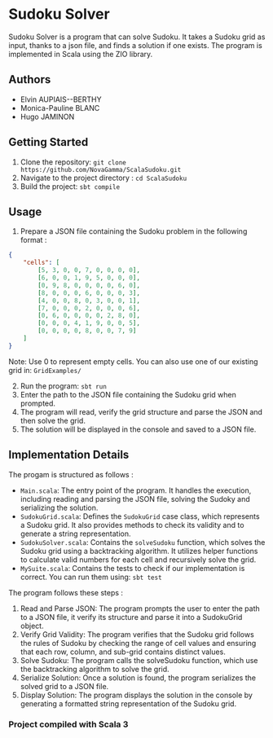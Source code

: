 # Sudoku Solver 

Sudoku Solver is a program that can solve Sudoku. It takes a Sudoku grid as input, thanks to a json file, and finds a solution if one exists. The program is implemented in Scala using the ZIO library.

## Authors
- Elvin AUPIAIS--BERTHY
- Monica-Pauline BLANC
- Hugo JAMINON

## Getting Started

1. Clone the repository: `git clone https://github.com/NovaGamma/ScalaSudoku.git`
2. Navigate to the project directory : `cd ScalaSudoku`
3. Build the project: `sbt compile`

## Usage

1. Prepare a JSON file containing the Sudoku problem in the following format :

```json
{
    "cells": [
        [5, 3, 0, 0, 7, 0, 0, 0, 0],
        [6, 0, 0, 1, 9, 5, 0, 0, 0],
        [0, 9, 8, 0, 0, 0, 0, 6, 0],
        [8, 0, 0, 0, 6, 0, 0, 0, 3],
        [4, 0, 0, 8, 0, 3, 0, 0, 1],
        [7, 0, 0, 0, 2, 0, 0, 0, 6],
        [0, 6, 0, 0, 0, 0, 2, 8, 0],
        [0, 0, 0, 4, 1, 9, 0, 0, 5],
        [0, 0, 0, 0, 8, 0, 0, 7, 9]
    ]
}
```
Note: Use 0 to represent empty cells.
You can also use one of our existing grid in: `GridExamples/`

2. Run the program: `sbt run`
3. Enter the path to the JSON file containing the Sudoku grid when prompted.
4. The program will read, verify the grid structure and parse the JSON and then solve the grid.
5. The solution will be displayed in the console and saved to a JSON file.

## Implementation Details
The progam is structured as follows :
- `Main.scala`: The entry point of the program. It handles the execution, including reading and parsing the JSON file, solving the Sudoky and serializing the solution.
- `SudokuGrid.scala`: Defines the `SudokuGrid` case class, which represents a Sudoku grid. It also provides methods to check its validity and to generate a string representation.
- `SudokuSolver.scala`: Contains the `solveSudoku` function, which solves the Sudoku grid using a backtracking algorithm. It utilizes helper functions to calculate valid numbers for each cell and recursively solve the grid.
- `MySuite.scala`: Contains the tests to check if our implementation is correct. You can run them using: `sbt test`

The program follows these steps :
1. Read and Parse JSON: The program prompts the user to enter the path to a JSON file, it verify its structure and parse it into a SudokuGrid object.
2. Verify Grid Validity: The program verifies that the Sudoku grid follows the rules of Sudoku by checking the range of cell values and ensuring that each row, column, and sub-grid contains distinct values.
3. Solve Sudoku: The program calls the solveSudoku function, which use the backtracking algorithm to solve the grid.
4. Serialize Solution: Once a solution is found, the program serializes the solved grid to a JSON file.
5. Display Solution: The program displays the solution in the console by generating a formatted string representation of the Sudoku grid.

### Project compiled with Scala 3
